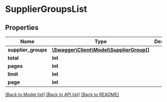 # SupplierGroupsList

## Properties
Name | Type | Description | Notes
------------ | ------------- | ------------- | -------------
**supplier_groups** | [**\Swagger\Client\Model\SupplierGroup[]**](SupplierGroup.md) |  | [optional] 
**total** | **int** |  | [optional] 
**pages** | **int** |  | [optional] 
**limit** | **int** |  | [optional] 
**page** | **int** |  | [optional] 

[[Back to Model list]](../README.md#documentation-for-models) [[Back to API list]](../README.md#documentation-for-api-endpoints) [[Back to README]](../README.md)


